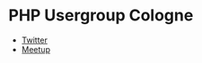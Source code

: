 # PHP Usergroup Cologne

* [Twitter](https://twitter.com/phpugcgn)
* [Meetup](https://www.meetup.com/Koln-PHP-Usergroup/)
